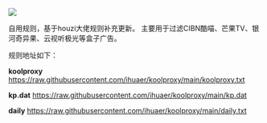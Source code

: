 ![](https://z3.ax1x.com/2021/06/30/R0chAs.jpg)

自用规则，基于houzi大佬规则补充更新。
主要用于过滤CIBN酷喵、芒果TV、银河奇异果、云视听极光等盒子广告。

规则地址如下：

**koolproxy**
https://raw.githubusercontent.com/ihuaer/koolproxy/main/koolproxy.txt

**kp.dat**
https://raw.githubusercontent.com/ihuaer/koolproxy/main/kp.dat

**daily**
https://raw.githubusercontent.com/ihuaer/koolproxy/main/daily.txt



